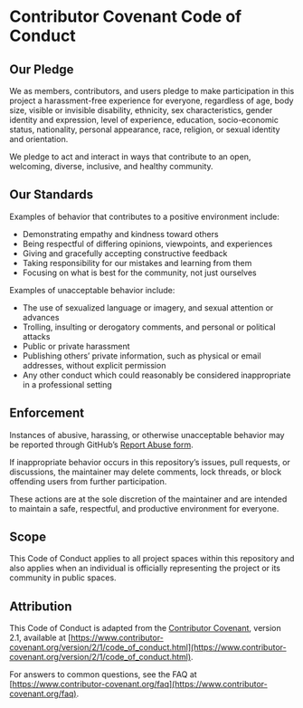 # Contributor Covenant Code of Conduct

## Our Pledge

We as members, contributors, and users pledge to make participation in this
project a harassment-free experience for everyone, regardless of age, body
size, visible or invisible disability, ethnicity, sex characteristics, gender
identity and expression, level of experience, education, socio-economic status,
nationality, personal appearance, race, religion, or sexual identity and
orientation.

We pledge to act and interact in ways that contribute to an open, welcoming,
diverse, inclusive, and healthy community.

## Our Standards

Examples of behavior that contributes to a positive environment include:

* Demonstrating empathy and kindness toward others  
* Being respectful of differing opinions, viewpoints, and experiences  
* Giving and gracefully accepting constructive feedback  
* Taking responsibility for our mistakes and learning from them  
* Focusing on what is best for the community, not just ourselves  

Examples of unacceptable behavior include:

* The use of sexualized language or imagery, and sexual attention or advances  
* Trolling, insulting or derogatory comments, and personal or political attacks  
* Public or private harassment  
* Publishing others’ private information, such as physical or email addresses, without explicit permission  
* Any other conduct which could reasonably be considered inappropriate in a professional setting  

## Enforcement

Instances of abusive, harassing, or otherwise unacceptable behavior may be
reported through GitHub’s [Report Abuse form](https://github.com/contact/report-abuse).

If inappropriate behavior occurs in this repository’s issues, pull requests,
or discussions, the maintainer may delete comments, lock threads, or block
offending users from further participation.

These actions are at the sole discretion of the maintainer and are intended to
maintain a safe, respectful, and productive environment for everyone.

## Scope

This Code of Conduct applies to all project spaces within this repository and
also applies when an individual is officially representing the project or its
community in public spaces.

## Attribution

This Code of Conduct is adapted from the [Contributor Covenant][homepage],
version 2.1, available at 
[https://www.contributor-covenant.org/version/2/1/code_of_conduct.html](https://www.contributor-covenant.org/version/2/1/code_of_conduct.html).

For answers to common questions, see the FAQ at 
[https://www.contributor-covenant.org/faq](https://www.contributor-covenant.org/faq).

[homepage]: https://www.contributor-covenant.org

